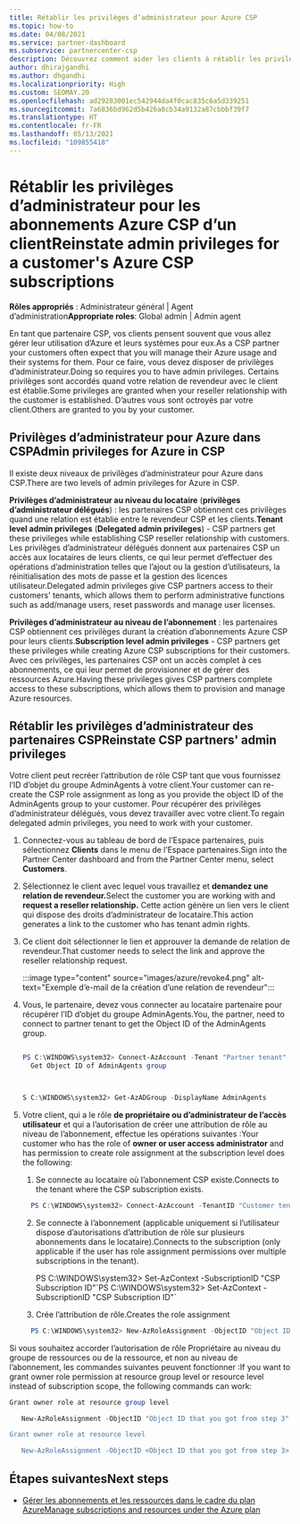 ```yaml
---
title: Rétablir les privilèges d’administrateur pour Azure CSP
ms.topic: how-to
ms.date: 04/08/2021
ms.service: partner-dashboard
ms.subservice: partnercenter-csp
description: Découvrez comment aider les clients à rétablir les privilèges d’administrateur d’un partenaire afin que ce dernier puisse aider à gérer les abonnements Azure CSP d’un client.
author: dhirajgandhi
ms.author: dhgandhi
ms.localizationpriority: High
ms.custom: SEOMAY.20
ms.openlocfilehash: ad29283001ec542944da4f0cac835c6a5d339251
ms.sourcegitcommit: 7a6836bd962d5b426a8cb34a9132a87cbbbf39f7
ms.translationtype: HT
ms.contentlocale: fr-FR
ms.lasthandoff: 05/13/2021
ms.locfileid: "109855418"
---
```

# <a name="reinstate-admin-privileges-for-a-customers-azure-csp-subscriptions"></a><span data-ttu-id="4ae42-103">Rétablir les privilèges d’administrateur pour les abonnements Azure CSP d’un client</span><span class="sxs-lookup"><span data-stu-id="4ae42-103">Reinstate admin privileges for a customer's Azure CSP subscriptions</span></span>  

<span data-ttu-id="4ae42-104">**Rôles appropriés** : Administrateur général | Agent d’administration</span><span class="sxs-lookup"><span data-stu-id="4ae42-104">**Appropriate roles**: Global admin | Admin agent</span></span>

<span data-ttu-id="4ae42-105">En tant que partenaire CSP, vos clients pensent souvent que vous allez gérer leur utilisation d’Azure et leurs systèmes pour eux.</span><span class="sxs-lookup"><span data-stu-id="4ae42-105">As a CSP partner your customers often expect that you will manage their Azure usage and their systems for them.</span></span> <span data-ttu-id="4ae42-106">Pour ce faire, vous devez disposer de privilèges d’administrateur.</span><span class="sxs-lookup"><span data-stu-id="4ae42-106">Doing so requires you to have admin privileges.</span></span> <span data-ttu-id="4ae42-107">Certains privilèges sont accordés quand votre relation de revendeur avec le client est établie.</span><span class="sxs-lookup"><span data-stu-id="4ae42-107">Some privileges are granted when your reseller relationship with the customer is established.</span></span> <span data-ttu-id="4ae42-108">D’autres vous sont octroyés par votre client.</span><span class="sxs-lookup"><span data-stu-id="4ae42-108">Others are granted to you by your customer.</span></span>

## <a name="admin-privileges-for-azure-in-csp"></a><span data-ttu-id="4ae42-109">Privilèges d’administrateur pour Azure dans CSP</span><span class="sxs-lookup"><span data-stu-id="4ae42-109">Admin privileges for Azure in CSP</span></span>

<span data-ttu-id="4ae42-110">Il existe deux niveaux de privilèges d’administrateur pour Azure dans CSP.</span><span class="sxs-lookup"><span data-stu-id="4ae42-110">There are two levels of admin privileges for Azure in CSP.</span></span>

<span data-ttu-id="4ae42-111">**Privilèges d’administrateur au niveau du locataire** (**privilèges d’administrateur délégués**) : les partenaires CSP obtiennent ces privilèges quand une relation est établie entre le revendeur CSP et les clients.</span><span class="sxs-lookup"><span data-stu-id="4ae42-111">**Tenant level admin privileges** (**Delegated admin privileges**) -  CSP partners get these privileges while establishing CSP reseller relationship with customers.</span></span> <span data-ttu-id="4ae42-112">Les privilèges d’administrateur délégués donnent aux partenaires CSP un accès aux locataires de leurs clients, ce qui leur permet d’effectuer des opérations d’administration telles que l’ajout ou la gestion d’utilisateurs, la réinitialisation des mots de passe et la gestion des licences utilisateur.</span><span class="sxs-lookup"><span data-stu-id="4ae42-112">Delegated admin privileges give CSP partners access to their customers' tenants, which allows them to perform administrative functions such as add/manage users, reset passwords and manage user licenses.</span></span>

<span data-ttu-id="4ae42-113">**Privilèges d’administrateur au niveau de l’abonnement** : les partenaires CSP obtiennent ces privilèges durant la création d’abonnements Azure CSP pour leurs clients.</span><span class="sxs-lookup"><span data-stu-id="4ae42-113">**Subscription level admin privileges** - CSP partners get these privileges while creating Azure CSP subscriptions for their customers.</span></span> <span data-ttu-id="4ae42-114">Avec ces privilèges, les partenaires CSP ont un accès complet à ces abonnements, ce qui leur permet de provisionner et de gérer des ressources Azure.</span><span class="sxs-lookup"><span data-stu-id="4ae42-114">Having these privileges gives CSP partners complete access to these subscriptions, which allows them to provision and manage Azure resources.</span></span>

## <a name="reinstate-csp-partners-admin-privileges"></a><span data-ttu-id="4ae42-115">Rétablir les privilèges d’administrateur des partenaires CSP</span><span class="sxs-lookup"><span data-stu-id="4ae42-115">Reinstate CSP partners' admin privileges</span></span>

<span data-ttu-id="4ae42-116">Votre client peut recréer l’attribution de rôle CSP tant que vous fournissez l’ID d’objet du groupe AdminAgents à votre client.</span><span class="sxs-lookup"><span data-stu-id="4ae42-116">Your customer can re-create the CSP role assignment as long as you provide the object ID of the AdminAgents group to your customer.</span></span> <span data-ttu-id="4ae42-117">Pour récupérer des privilèges d’administrateur délégués, vous devez travailler avec votre client.</span><span class="sxs-lookup"><span data-stu-id="4ae42-117">To regain delegated admin privileges, you need to work with your customer.</span></span>

1. <span data-ttu-id="4ae42-118">Connectez-vous au tableau de bord de l’Espace partenaires, puis sélectionnez **Clients** dans le menu de l’Espace partenaires.</span><span class="sxs-lookup"><span data-stu-id="4ae42-118">Sign into the Partner Center dashboard and from the Partner Center menu, select **Customers**.</span></span>

2. <span data-ttu-id="4ae42-119">Sélectionnez le client avec lequel vous travaillez et **demandez une relation de revendeur.**</span><span class="sxs-lookup"><span data-stu-id="4ae42-119">Select the customer you are working with and **request a reseller relationship.**</span></span> <span data-ttu-id="4ae42-120">Cette action génère un lien vers le client qui dispose des droits d’administrateur de locataire.</span><span class="sxs-lookup"><span data-stu-id="4ae42-120">This action generates a link to the customer who has tenant admin rights.</span></span>

3. <span data-ttu-id="4ae42-121">Ce client doit sélectionner le lien et approuver la demande de relation de revendeur.</span><span class="sxs-lookup"><span data-stu-id="4ae42-121">That customer needs to select the link and approve the reseller relationship request.</span></span>

   :::image type="content" source="images/azure/revoke4.png" alt-text="Exemple d’e-mail de la création d’une relation de revendeur":::

4. <span data-ttu-id="4ae42-123">Vous, le partenaire, devez vous connecter au locataire partenaire pour récupérer l’ID d’objet du groupe AdminAgents.</span><span class="sxs-lookup"><span data-stu-id="4ae42-123">You, the partner, need to connect to partner tenant to get the Object ID of the AdminAgents group.</span></span>

  
    ```powershell

    PS C:\WINDOWS\system32> Connect-AzAccount -Tenant "Partner tenant"
      Get Object ID of AdminAgents group
   
    

   S C:\WINDOWS\system32> Get-AzADGroup -DisplayName AdminAgents
    ```


5. <span data-ttu-id="4ae42-124">Votre client, qui a le rôle **de propriétaire ou d’administrateur de l’accès utilisateur** et qui a l’autorisation de créer une attribution de rôle au niveau de l’abonnement, effectue les opérations suivantes :</span><span class="sxs-lookup"><span data-stu-id="4ae42-124">Your customer who has the role of **owner or user access administrator** and has permission to create role assignment at the subscription level does the following:</span></span>


    1. <span data-ttu-id="4ae42-125">Se connecte au locataire où l’abonnement CSP existe.</span><span class="sxs-lookup"><span data-stu-id="4ae42-125">Connects to the tenant where the CSP subscription exists.</span></span>
      ```powershell
        PS C:\WINDOWS\system32> Connect-AzAccount -TenantID "Customer tenant"
      ```

    2. <span data-ttu-id="4ae42-126">Se connecte à l’abonnement (applicable uniquement si l’utilisateur dispose d’autorisations d’attribution de rôle sur plusieurs abonnements dans le locataire).</span><span class="sxs-lookup"><span data-stu-id="4ae42-126">Connects to the subscription (only applicable if the user has role assignment permissions over multiple subscriptions in the tenant).</span></span>
   
         <span data-ttu-id="4ae42-127">PS C:\WINDOWS\system32> Set-AzContext -SubscriptionID "CSP Subscription ID"\`</span><span class="sxs-lookup"><span data-stu-id="4ae42-127">PS C:\WINDOWS\system32> Set-AzContext -SubscriptionID "CSP Subscription ID"\`</span></span>


    3. <span data-ttu-id="4ae42-128">Crée l’attribution de rôle.</span><span class="sxs-lookup"><span data-stu-id="4ae42-128">Creates the role assignment</span></span>
    
    ```powershell
      PS C:\WINDOWS\system32> New-AzRoleAssignment -ObjectID "Object ID of the Admin Agents group- needs to be provided by partner" -RoleDefinitionName "Owner" -Scope "/subscriptions/CSP subscription ID"
    ```


<span data-ttu-id="4ae42-129">Si vous souhaitez accorder l’autorisation de rôle Propriétaire au niveau du groupe de ressources ou de la ressource, et non au niveau de l’abonnement, les commandes suivantes peuvent fonctionner :</span><span class="sxs-lookup"><span data-stu-id="4ae42-129">If you want to grant owner role permission at resource group level or resource level instead of subscription scope, the following commands can work:</span></span>


```powershell
Grant owner role at resource group level

   New-AzRoleAssignment -ObjectID "Object ID that you got from step 3" -RoleDefinitionName Owner -Scope "/subscriptions/"SubscriptionID of CSP subscription"/resourceGroups/"Resource group name"

Grant owner role at resource level

   New-AzRoleAssignment -ObjectID <Object ID that you got from step 3> -RoleDefinitionName Owner -Scope "Resource URI"
```


## <a name="next-steps"></a><span data-ttu-id="4ae42-130">Étapes suivantes</span><span class="sxs-lookup"><span data-stu-id="4ae42-130">Next steps</span></span>

- [<span data-ttu-id="4ae42-131">Gérer les abonnements et les ressources dans le cadre du plan Azure</span><span class="sxs-lookup"><span data-stu-id="4ae42-131">Manage subscriptions and resources under the Azure plan</span></span>](azure-plan-manage.md)
